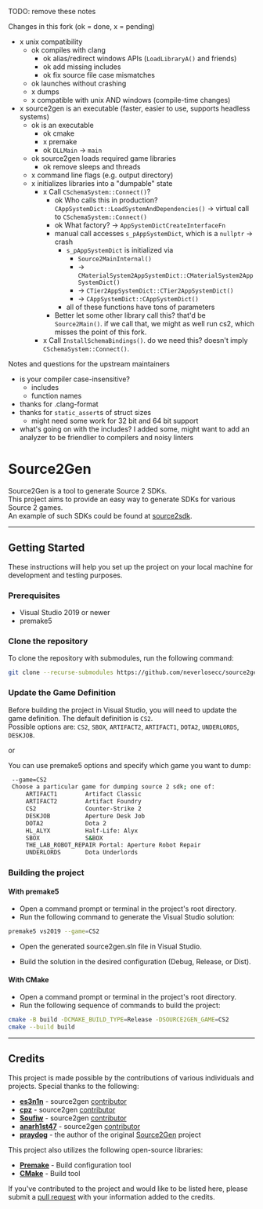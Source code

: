 TODO: remove these notes

Changes in this fork (ok = done, x = pending)

- x unix compatibility
  - ok compiles with clang
    - ok alias/redirect windows APIs (`LoadLibraryA()` and friends)
    - ok add missing includes
    - ok fix source file case mismatches
  - ok launches without crashing
  - x dumps
  - x compatible with unix AND windows (compile-time changes)
- x source2gen is an executable (faster, easier to use, supports headless systems)
  - ok is an executable
    - ok cmake
    - x premake
    - ok `DLLMain` -> `main`
  - ok source2gen loads required game libraries
    - ok remove sleeps and threads
  - x command line flags (e.g. output directory)
  - x initializes libraries into a "dumpable" state
    - x Call `CSchemaSystem::Connect()`?
      - ok Who calls this in production? `CAppSystemDict::LoadSystemAndDependencies()` -> virtual call to `CSchemaSystem::Connect()`
      - ok What factory? -> `AppSystemDictCreateInterfaceFn`
      - manual call accesses `s_pAppSystemDict`, which is a `nullptr` -> crash
        - `s_pAppSystemDict` is initialized via
          - `Source2MainInternal()`
          - -> `CMaterialSystem2AppSystemDict::CMaterialSystem2AppSystemDict()`
          - -> `CTier2AppSystemDict::CTier2AppSystemDict()`
          - -> `CAppSystemDict::CAppSystemDict()`
        - all of these functions have tons of parameters
      - Better let some other library call this? that'd be `Source2Main()`. if we call that, we might as well run cs2, which misses the point of this fork.
    - x Call `InstallSchemaBindings()`. do we need this? doesn't imply `CSchemaSystem::Connect()`.

Notes and questions for the upstream maintainers

- is your compiler case-insensitive?
  - includes
  - function names
- thanks for .clang-format
- thanks for `static_assert`s of struct sizes
  - might need some work for 32 bit and 64 bit support
- what's going on with the includes? I added some, might want to add an analyzer
  to be friendlier to compilers and noisy linters

# Source2Gen

Source2Gen is a tool to generate Source 2 SDKs. \
This project aims to provide an easy way to generate SDKs for various Source 2 games. \
An example of such SDKs could be found at [source2sdk](https://github.com/neverlosecc/source2sdk/tree/cs2).

---

## Getting Started

These instructions will help you set up the project on your local machine for development and testing purposes.

### Prerequisites

- Visual Studio 2019 or newer
- premake5

### Clone the repository

To clone the repository with submodules, run the following command:

```bash
git clone --recurse-submodules https://github.com/neverlosecc/source2gen.git
```

### Update the Game Definition

Before building the project in Visual Studio, you will need to update the game definition.
The default definition is `CS2`. \
Possible options are: `CS2`, `SBOX`, `ARTIFACT2`, `ARTIFACT1`, `DOTA2`, `UNDERLORDS`, `DESKJOB`.

or

You can use premake5 options and specify which game you want to dump:

```bash
 --game=CS2          
 Choose a particular game for dumping source 2 sdk; one of:
     ARTIFACT1        Artifact Classic
     ARTIFACT2        Artifact Foundry
     CS2              Counter-Strike 2
     DESKJOB          Aperture Desk Job
     DOTA2            Dota 2
     HL_ALYX          Half-Life: Alyx
     SBOX             S&BOX
     THE_LAB_ROBOT_REPAIR Portal: Aperture Robot Repair
     UNDERLORDS       Dota Underlords
```

### Building the project

#### With premake5

- Open a command prompt or terminal in the project's root directory.
- Run the following command to generate the Visual Studio solution:

```bash
premake5 vs2019 --game=CS2
```

* Open the generated source2gen.sln file in Visual Studio.
- Build the solution in the desired configuration (Debug, Release, or Dist).

#### With CMake

- Open a command prompt or terminal in the project's root directory.
- Run the following sequence of commands to build the project:

```bash
cmake -B build -DCMAKE_BUILD_TYPE=Release -DSOURCE2GEN_GAME=CS2
cmake --build build
```

---

## Credits

This project is made possible by the contributions of various individuals and projects. Special thanks to the following:

- **[es3n1n](https://github.com/es3n1n)** - source2gen [contributor](https://github.com/neverlosecc/source2gen/commits?author=es3n1n)
- **[cpz](https://github.com/cpz)** - source2gen [contributor](https://github.com/neverlosecc/source2gen/commits?author=cpz)
- **[Soufiw](https://github.com/Soufiw)** - source2gen [contributor](https://github.com/neverlosecc/source2gen/commits?author=Soufiw)
- **[anarh1st47](https://github.com/anarh1st47)** - source2gen [contributor](https://github.com/neverlosecc/source2gen/commits?author=anarh1st47)
- **[praydog](https://github.com/praydog)** - the author of the original [Source2Gen](https://github.com/praydog/Source2Gen) project

This project also utilizes the following open-source libraries:

- **[Premake](https://github.com/premake/premake-core)** - Build configuration tool
- **[CMake](https://github.com/Kitware/CMake)** - Build tool

If you've contributed to the project and would like to be listed here, please submit a [pull request](https://github.com/neverlosecc/source2gen/pulls) with your information added to the credits.
